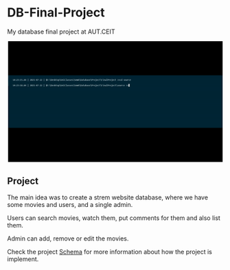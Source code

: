 # DB-Final-Project

My database final project at AUT.CEIT

<p align="center">
    <img src=".vscode/demo.gif" width="500" />
</p>


## Project
The main idea was to create a strem website database, where we have some 
movies and users, and a single admin.

Users can search movies, watch them, put comments for them and also list them.

Admin can add, remove or edit the movies.

Check the project <a href="./schema/README.md">Schema</a> for more information about how the project is implement.